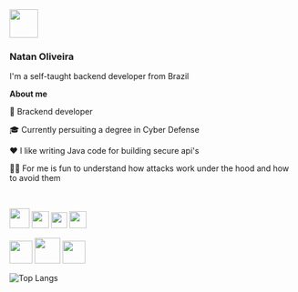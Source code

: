<img src="https://avatars.githubusercontent.com/u/172435339?v=4" height="50px" />  

### Natan Oliveira

I'm a self-taught backend developer from Brazil 

**About me**

💼 Brackend developer

🎓 Currently persuiting a degree in Cyber Defense

❤️ I like writing Java code for building secure api's

🕵️‍♀️ For me is fun to understand how attacks work under the hood and how to avoid them

<br/>

<img src="https://cdn.jsdelivr.net/gh/devicons/devicon@latest/icons/java/java-original-wordmark.svg" height="35px" />  <img src="https://cdn.jsdelivr.net/gh/devicons/devicon@latest/icons/python/python-original-wordmark.svg" height="30px" />  <img src="https://cdn.jsdelivr.net/gh/devicons/devicon@latest/icons/javascript/javascript-plain.svg" height="28px" />  <img src="https://cdn.jsdelivr.net/gh/devicons/devicon@latest/icons/sqldeveloper/sqldeveloper-original.svg" height="30px" />

<img src="https://tryhackme-badges.s3.amazonaws.com/NN4TT4NN.png" height="40px" />  <img src="https://tryhackme.com/img/badges/mrrobot.svg" height="45px" />  <img src="https://tryhackme.com/img/badges/owasptop10.svg" height="40px" />  

![Top Langs](https://github-readme-stats.vercel.app/api/top-langs/?username=natanzeraa&layout=compact&theme=onedark&size_weight=0.5&count_weight=0.5)


<!-- <img src="https://readme-typing-svg.herokuapp.com?font=Jetbrains+mono&size=14&duration=5000&color=33FF33&center=false&vCenter=false&width=500&lines=Hello,+friend;Control+is+an+illusion;We+are+the+99%;Democracy+is+hacked;I'm+not+a+vigilante+hacker+I'm+a+soldier;The+world+is+a+dangerous+place+,+Elliot;Not+because+of+those+who+do+evil;But+because+of+those+who+look+on+and+do+nothing;Is+any+of+it+real+?+I+mean+,+look+at+this;+Look+at+it+!;A+world+built+on+fantasy;The+top+1%+of+the+top+1%;The+guys+who+play+God+without+permission;Nothing+is+coincidence+Everything+is+meant+to+be" alt="Typing SVG"/> -->
